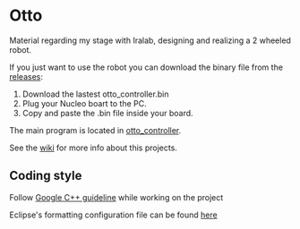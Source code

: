 # Otto
Material regarding my stage with Iralab, designing and realizing a 2 wheeled robot.

If you just want to use the robot you can download the binary file from the [releases](https://github.com/iralabdisco/otto/releases): 
1. Download the lastest otto_controller.bin
2. Plug your Nucleo boart to the PC.
3. Copy and paste the .bin file inside your board.

The main program is located in [otto_controller](https://github.com/iralabdisco/otto/tree/master/otto_controller).

See the [wiki](https://github.com/iralabdisco/otto/wiki) for more info about this projects.

## Coding style
Follow [Google C++ guideline](https://google.github.io/styleguide/cppguide.html) while working on the project

Eclipse's formatting configuration file can be found [here](https://github.com/google/styleguide/blob/gh-pages/eclipse-cpp-google-style.xml)

